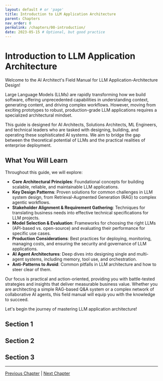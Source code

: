 ```yaml
---
layout: default # or 'page'
title: Introduction to LLM Application Architecture
parent: Chapters
nav_order: 0
permalink: /chapters/00-introduction/
date: 2023-05-15 # Optional, but good practice
---
```


# Introduction to LLM Application Architecture

Welcome to the AI Architect's Field Manual for LLM Application-Architecture Design! 

Large Language Models (LLMs) are rapidly transforming how we build software, offering unprecedented capabilities in understanding context, generating content, and driving complex workflows. However, moving from exciting prototypes to robust, production-grade LLM applications requires a specialized architectural mindset.

This guide is designed for AI Architects, Solutions Architects, ML Engineers, and technical leaders who are tasked with designing, building, and operating these sophisticated AI systems. We aim to bridge the gap between the theoretical potential of LLMs and the practical realities of enterprise deployment.

## What You Will Learn

Throughout this guide, we will explore:

- **Core Architectural Principles**: Foundational concepts for building scalable, reliable, and maintainable LLM applications.
- **Key Design Patterns**: Proven solutions for common challenges in LLM system design, from Retrieval-Augmented Generation (RAG) to complex agentic workflows.
- **Stakeholder Alignment & Requirement Gathering**: Techniques for translating business needs into effective technical specifications for LLM projects.
- **Model Selection & Evaluation**: Frameworks for choosing the right LLMs (API-based vs. open-source) and evaluating their performance for specific use cases.
- **Production Considerations**: Best practices for deploying, monitoring, managing costs, and ensuring the security and governance of LLM applications.
- **AI Agent Architectures**: Deep dives into designing single and multi-agent systems, including memory, tool use, and orchestration.
- **Anti-Patterns to Avoid**: Common pitfalls in LLM architecture and how to steer clear of them.

Our focus is practical and action-oriented, providing you with battle-tested strategies and insights that deliver measurable business value. Whether you are architecting a simple RAG-based Q&A system or a complex network of collaborative AI agents, this field manual will equip you with the knowledge to succeed.

Let's begin the journey of mastering LLM application architecture!

## Section 1

## Section 2

## Section 3

---

[Previous Chapter](previous-chapter-link) | [Next Chapter](next-chapter-link)
